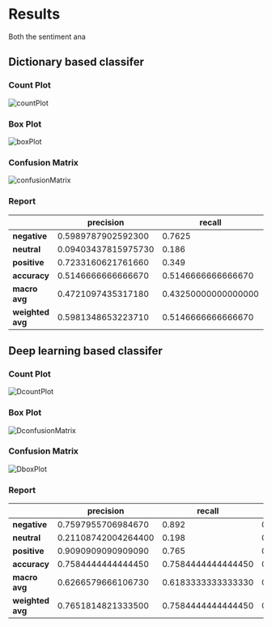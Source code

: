 # Results
Both the sentiment ana
## Dictionary based classifer
### Count Plot
![countPlot](https://github.com/Amloner/Sentiment-Analysis-of-User-Reviews/assets/124287518/5d120772-657d-418a-9c76-5b540ef7c0b9)
### Box Plot
![boxPlot](https://github.com/Amloner/Sentiment-Analysis-of-User-Reviews/assets/124287518/82574744-dab0-4165-a36a-a50022276fc4)
### Confusion Matrix
![confusionMatrix](https://github.com/Amloner/Sentiment-Analysis-of-User-Reviews/assets/124287518/24dbe0cb-d1d3-42a5-8430-104b027843dc)
### Report
|                  | **precision**       | **recall**          | **f1-score**        | **support**        |
| ---------------- | ------------------- | ------------------- | ------------------- | ------------------ |
| **negative**     | 0.5989787902592300  | 0.7625              | 0.6709194896612410  | 2000.0             |
| **neutral**      | 0.09403437815975730 | 0.186               | 0.12491605104096700 | 500.0              |
| **positive**     | 0.7233160621761660  | 0.349               | 0.47082630691399700 | 2000.0             |
| **accuracy**     | 0.5146666666666670  | 0.5146666666666670  | 0.5146666666666670  | 0.5146666666666670 |
| **macro avg**    | 0.4721097435317180  | 0.43250000000000000 | 0.4222206158720680  | 4500.0             |
| **weighted avg** | 0.5981348653223710  | 0.5146666666666670  | 0.521322137482435   | 4500.0             |

## Deep learning based classifer
### Count Plot
![DcountPlot](https://github.com/Amloner/Sentiment-Analysis-of-User-Reviews/assets/124287518/70885b53-25b2-41d1-9e12-d2e97c41c7f5)
### Box Plot
![DconfusionMatrix](https://github.com/Amloner/Sentiment-Analysis-of-User-Reviews/assets/124287518/f7ac2f26-78e7-4d7e-9d11-67e90c012326)
### Confusion Matrix
![DboxPlot](https://github.com/Amloner/Sentiment-Analysis-of-User-Reviews/assets/124287518/bd609ff0-c402-4025-b458-8a4ccf37d8e8)
### Report
|                  | **precision**       | **recall**         | **f1-score**       | **support**        |
| ---------------- | ------------------- | ------------------ | ------------------ | ------------------ |
| **negative**     | 0.7597955706984670  | 0.892              | 0.8206071757129720 | 2000.0             |
| **neutral**      | 0.21108742004264400 | 0.198              | 0.2043343653250770 | 500.0              |
| **positive**     | 0.9090909090909090  | 0.765              | 0.8308444203095300 | 2000.0             |
| **accuracy**     | 0.7584444444444450  | 0.7584444444444450 | 0.7584444444444450 | 0.7584444444444450 |
| **macro avg**    | 0.6266579666106730  | 0.6183333333333330 | 0.6185953204491930 | 4500.0             |
| **weighted avg** | 0.7651814821333500  | 0.7584444444444450 | 0.7566823054905650 | 4500.0             |
